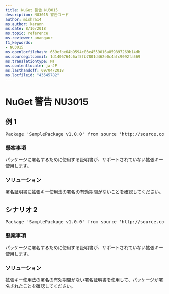 ```yaml
---
title: NuGet 警告 NU3015
description: NU3015 警告コード
author: mishra14
ms.author: karann
ms.date: 8/16/2018
ms.topic: reference
ms.reviewer: anangaur
f1_keywords:
- NU3015
ms.openlocfilehash: 659efbe64b9594c03e4559016a859897269b14db
ms.sourcegitcommit: 1d1406764c6af5fb7801d462e0c4afc9092fa569
ms.translationtype: MT
ms.contentlocale: ja-JP
ms.lasthandoff: 09/04/2018
ms.locfileid: "43545782"
---
```

# <a name="nuget-warning-nu3015"></a>NuGet 警告 NU3015

## <a name="scenario-1"></a>例 1

<pre>Package 'SamplePackage v1.0.0' from source 'http://source.com/index.json': The lifetime signing EKU in the primary signature's certificate is not supported.</pre>

### <a name="issue"></a>懸案事項

パッケージに署名するために使用する証明書が、サポートされていない拡張キー使用します。


### <a name="solution"></a>ソリューション

署名証明書に拡張キー使用法の署名の有効期間がないことを確認してください。



## <a name="scenario-2"></a>シナリオ 2

<pre>Package 'SamplePackage v1.0.0' from source 'http://source.com/index.json': The lifetime signing EKU in the signing certificate is not supported.</pre>

### <a name="issue"></a>懸案事項

パッケージに署名するために使用する証明書が、サポートされていない拡張キー使用します。


### <a name="solution"></a>ソリューション

拡張キー使用法の署名の有効期間がない署名証明書を使用して、パッケージが署名されたことを確認してください。


